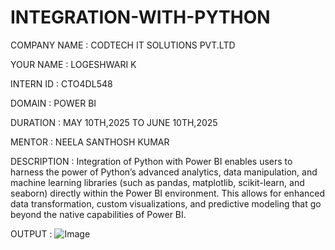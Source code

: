 # INTEGRATION-WITH-PYTHON

COMPANY NAME : CODTECH IT SOLUTIONS PVT.LTD

YOUR NAME : LOGESHWARI K

INTERN ID : CTO4DL548

DOMAIN : POWER BI

DURATION : MAY 10TH,2025 TO JUNE 10TH,2025

MENTOR : NEELA SANTHOSH KUMAR

DESCRIPTION : Integration of Python with Power BI enables users to harness the power of Python’s advanced analytics, data manipulation, and machine learning libraries (such as pandas, matplotlib, scikit-learn, and seaborn) directly within the Power BI environment. This allows for enhanced data transformation, custom visualizations, and predictive modeling that go beyond the native capabilities of Power BI.

OUTPUT  :
![Image](https://github.com/user-attachments/assets/18641f6d-2150-4395-9c82-29dc770515d9)
